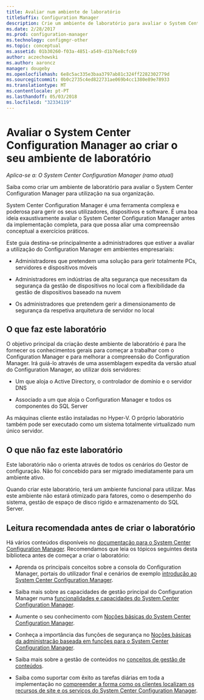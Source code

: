 ```yaml
---
title: Avaliar num ambiente de laboratório
titleSuffix: Configuration Manager
description: Crie um ambiente de laboratório para avaliar o System Center Configuration Manager para utilização na sua organização.
ms.date: 2/28/2017
ms.prod: configuration-manager
ms.technology: configmgr-other
ms.topic: conceptual
ms.assetid: 01b30260-f03a-4851-a549-d1b76e8cfc69
author: aczechowski
ms.author: aaroncz
manager: dougeby
ms.openlocfilehash: 6e8c5ac335e3baa3797ab81c324ff2282302779d
ms.sourcegitcommit: 0b0c2735c4ed822731ae069b4cc1380e89e78933
ms.translationtype: MT
ms.contentlocale: pt-PT
ms.lasthandoff: 05/03/2018
ms.locfileid: "32334119"
---
```

# <a name="evaluate-system-center-configuration-manager-by-building-your-own-lab-environment"></a>Avaliar o System Center Configuration Manager ao criar o seu ambiente de laboratório

*Aplica-se a: O System Center Configuration Manager (ramo atual)*

 Saiba como criar um ambiente de laboratório para avaliar o System Center Configuration Manager para utilização na sua organização.  

 System Center Configuration Manager é uma ferramenta complexa e poderosa para gerir os seus utilizadores, dispositivos e software. É uma boa ideia exaustivamente avaliar o System Center Configuration Manager antes da implementação completa, para que possa aliar uma compreensão conceptual a exercícios práticos.  

 Este guia destina-se principalmente a administradores que estiver a avaliar a utilização do Configuration Manager em ambientes empresariais:  

-   Administradores que pretendem uma solução para gerir totalmente PCs, servidores e dispositivos móveis  

-   Administradores em indústrias de alta segurança que necessitam da segurança da gestão de dispositivos no local com a flexibilidade da gestão de dispositivos baseado na nuvem  

-   Os administradores que pretendem gerir a dimensionamento de segurança da respetiva arquitetura de servidor no local  

## <a name="what-this-lab-does"></a>O que faz este laboratório  
 O objetivo principal da criação deste ambiente de laboratório é para lhe fornecer os conhecimentos gerais para começar a trabalhar com o Configuration Manager e para melhorar a compreensão do Configuration Manager. Irá guiá-lo através de uma assemblagem expedita da versão atual do Configuration Manager, ao utilizar dois servidores:  

-   Um que aloja o Active Directory, o controlador de domínio e o servidor DNS  

-   Associado a um que aloja o Configuration Manager e todos os componentes do SQL Server  

As máquinas cliente estão instaladas no Hyper-V. O próprio laboratório também pode ser executado como um sistema totalmente virtualizado num único servidor.  

## <a name="what-this-lab-does-not-do"></a>O que não faz este laboratório  
 Este laboratório não o orienta através de todos os cenários do Gestor de configuração. Não foi concebido para ser migrado imediatamente para um ambiente ativo.  

 Quando criar este laboratório, terá um ambiente funcional para utilizar. Mas este ambiente não estará otimizado para fatores, como o desempenho do sistema, gestão de espaço de disco rígido e armazenamento do SQL Server.  

##  <a name="BKMK_EvalRec"></a> Leitura recomendada antes de criar o laboratório  
 Há vários conteúdos disponíveis no [documentação para o System Center Configuration Manager](http://docs.microsoft.com/sccm/). Recomendamos que leia os tópicos seguintes desta biblioteca antes de começar a criar o laboratório:  

-   Aprenda os principais conceitos sobre a consola do Configuration Manager, portais do utilizador final e cenários de exemplo [introdução ao System Center Configuration Manager](../../core/understand/introduction.md).  

-   Saiba mais sobre as capacidades de gestão principal do Configuration Manager numa [funcionalidades e capacidades do System Center Configuration Manager](../../core/plan-design/changes/features-and-capabilities.md).  

-   Aumente o seu conhecimento com [Noções básicas do System Center Configuration Manager](../../core/understand/fundamentals.md).  

-   Conheça a importância das funções de segurança no [Noções básicas da administração baseada em funções para o System Center Configuration Manager](../../core/understand/fundamentals-of-role-based-administration.md).  

-   Saiba mais sobre a gestão de conteúdos no [conceitos de gestão de conteúdos](../../core/plan-design/hierarchy/fundamental-concepts-for-content-management.md).  

-   Saiba como suportar com êxito as tarefas diárias em toda a implementação no [compreender a forma como os clientes localizam os recursos de site e os serviços do System Center Configuration Manager](../../core/plan-design/hierarchy/understand-how-clients-find-site-resources-and-services.md).  
